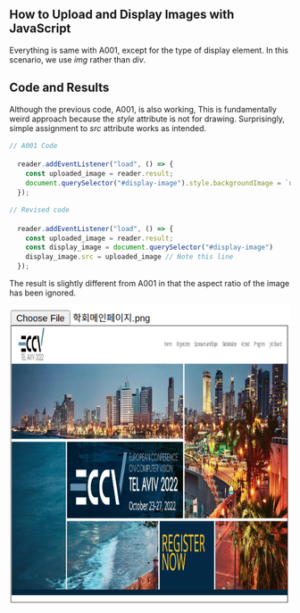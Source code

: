 ## How to Upload and Display Images with JavaScript

Everything is same with A001, except for the type of display element.
In this scenario, we use _img_ rather than _div_.

## Code and Results

Although the previous code, A001, is also working, This is fundamentally weird 
approach because the _style_ attribute is not for drawing.
Surprisingly, simple assignment to _src_ attribute works as intended.

``` javascript
// A001 Code

  reader.addEventListener("load", () => {
    const uploaded_image = reader.result;
    document.querySelector("#display-image").style.backgroundImage = `url(${uploaded_image})`;
  });
```

```javascript
// Revised code

  reader.addEventListener("load", () => {
    const uploaded_image = reader.result;
    const display_image = document.querySelector("#display-image")
    display_image.src = uploaded_image // Note this line
  });
```

The result is slightly different from A001 in that the aspect ratio of the image has been ignored.

![ex1](./src/example1.png) 

